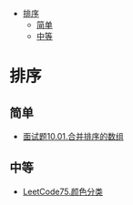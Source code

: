 <!-- TOC -->

- [排序](#排序)
  - [简单](#简单)
  - [中等](#中等)

<!-- /TOC -->
# 排序
## 简单
- [面试题10.01.合并排序的数组](docs/面试题10.01.合并排序的数组.md)
## 中等
- [LeetCode75.颜色分类](docs/LeetCode75.颜色分类.md)